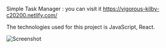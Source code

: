 Simple Task Manager : you can visit it https://vigorous-kilby-c20200.netlify.com/

The technologies used for this project is JavaScript, React.

![Screenshot](screenshot.png)
